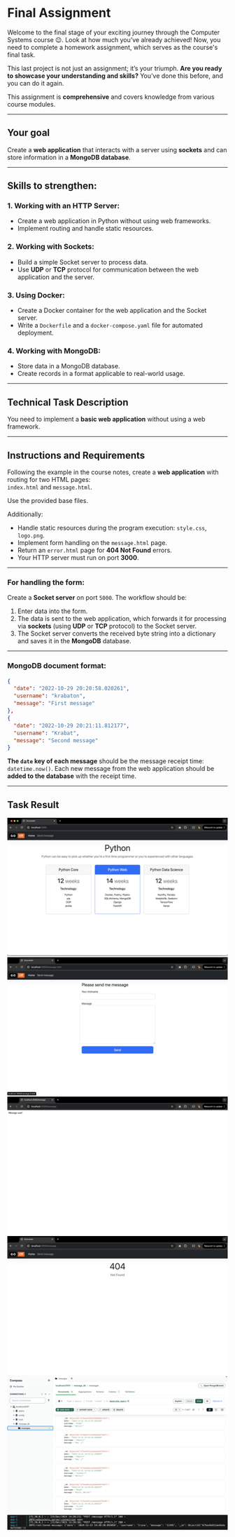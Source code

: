 # Final Assignment

Welcome to the final stage of your exciting journey through the Computer Systems course 😉. Look at how much you’ve already achieved! Now, you need to complete a homework assignment, which serves as the course's final task.

This last project is not just an assignment; it’s your triumph. **Are you ready to showcase your understanding and skills?** You’ve done this before, and you can do it again.

This assignment is **comprehensive** and covers knowledge from various course modules.

---

## Your goal

Create a **web application** that interacts with a server using **sockets** and can store information in a **MongoDB database**.

---

## Skills to strengthen:

### 1. Working with an HTTP Server:

- Create a web application in Python without using web frameworks.
- Implement routing and handle static resources.

### 2. Working with Sockets:

- Build a simple Socket server to process data.
- Use **UDP** or **TCP** protocol for communication between the web application and the server.

### 3. Using Docker:

- Create a Docker container for the web application and the Socket server.
- Write a `Dockerfile` and a `docker-compose.yaml` file for automated deployment.

### 4. Working with MongoDB:

- Store data in a MongoDB database.
- Create records in a format applicable to real-world usage.

---

## Technical Task Description

You need to implement a **basic web application** without using a web framework.

---

## Instructions and Requirements

Following the example in the course notes, create a **web application** with routing for two HTML pages:  
`index.html` and `message.html`.

Use the provided base files.

Additionally:

- Handle static resources during the program execution: `style.css`, `logo.png`.
- Implement form handling on the `message.html` page.
- Return an `error.html` page for **404 Not Found** errors.
- Your HTTP server must run on port **3000**.

---

### For handling the form:

Create a **Socket server** on port `5000`. The workflow should be:

1. Enter data into the form.
2. The data is sent to the web application, which forwards it for processing via **sockets** (using **UDP** or **TCP** protocol) to the Socket server.
3. The Socket server converts the received byte string into a dictionary and saves it in the **MongoDB** database.

---

### MongoDB document format:

```json
{
  "date": "2022-10-29 20:20:58.020261",
  "username": "krabaton",
  "message": "First message"
},
{
  "date": "2022-10-29 20:21:11.812177",
  "username": "Krabat",
  "message": "Second message"
}
```

**The `date` key of each message** should be the message receipt time: `datetime.now()`. Each new message from the web application should be **added to the database** with the receipt time.

---

## Task Result

![SCR 1](./screenshots/scr_1.png)
![SCR 2](./screenshots/scr_2.png)
![SCR 3](./screenshots/scr_3.png)
![SCR 4](./screenshots/scr_4.png)
![SCR 5](./screenshots/scr_5.png)
![SCR 6](./screenshots/scr_6.png)
